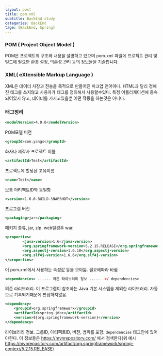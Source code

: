 ```yaml
---
layout: post
title: pom.xml
subtitle: BackEnd study
categories: BackEnd
tage: [BackEnd, Spring]
---
```


### POM ( Project Object Model )
POM은 프로젝트의 구조와 내용을 설명하고 있으며 pom.xml 파일에 프로젝트 관리 및 빌드에 필요한 환경 설정, 의존성 관리 등의 정보들을 기술합니다.

### XML( eXtensible Markup Language )
XML은 데이터 저장과 전송을 목적으로 만들어진 마크업 언어이다. HTML과 달리 정해진 태그를 쓰지않고 사용자가 태그를 정의해서 사용할수있다.
특정 어플리케이션에 종속되어있지 않고, 데이터를 가지고있을뿐 어떤 작동을 하는것은 아니다.




### 태그정리
```xml
<modelVersion>4.0.0</modelVersion>
```
POM모델 버전

```xml
<groupId>com.yangs</groupId>
```
화사나 제작사 프로젝트 이름

```xml
<artifactId>Test</artifactId>
```
프로젝트에 할당된 고유이름

```xml
<name>Test</name>
```
보통 아티팩트ID와 동일함

```xml
<version>1.0.0-BUILD-SNAPSHOT</version>
```
프로그램 버전

```xml
<packaging>jar</packaging>
```
패키지 종류, jar, zip. web일경우 war.


```xml
<properties>
		<java-version>1.6</java-version>
		<org.springframework-version>5.2.15.RELEASE</org.springframework-version>
		<org.aspectj-version>1.6.10</org.aspectj-version>
		<org.slf4j-version>1.6.6</org.slf4j-version>
</properties>
```
이 pom.xml에서 사용하는 속성값 등을 모아둠. 필요에따라 바뀜

```xml
<dependencies> ...... 의존 라이브러리 정보 ...... </ dependencies>
```
의존 라리브러리. 이 프로그램이 참조하는 Java 기본 시스템을 제외한 라이브러리. 자동으로 기록되기때문에 편집하지않음.

```xml
<dependency>
	<groupId>org.springframework</groupId>
	<artifactId>spring-jdbc</artifactId>
	<version>${org.springframework-version}</version>
</dependency>
```
라이브러리 정보. 그룹ID, 아티팩트ID, 버전, 범위를 포함.  `dependencies` 태그안에 있어야한다.
이 정보들은 https://mvnrepository.com/ 에서 검색한다(위 예시 https://mvnrepository.com/artifact/org.springframework/spring-context/5.2.15.RELEASE)




